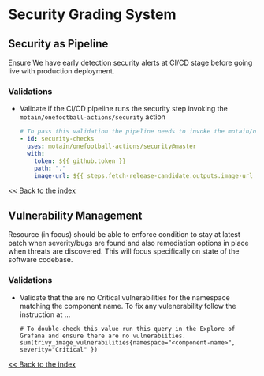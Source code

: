 # Security Grading System

## Security as Pipeline
Ensure We have early detection security alerts at CI/CD stage before going live with production deployment.

### Validations
  - Validate if the CI/CD pipeline runs the security step invoking the `motain/onefootball-actions/security` action
    ```yaml
    # To pass this validation the pipeline needs to invoke the motain/onefootball-actions/security action
    - id: security-checks
      uses: motain/onefootball-actions/security@master
      with:
        token: ${{ github.token }}
        path: "."
        image-url: ${{ steps.fetch-release-candidate.outputs.image-url }}
    ```
[<< Back to the index](./index.md)

## Vulnerability Management

Resource (in focus) should be able to enforce condition to stay at latest patch when severity/bugs are found and also remediation options in place when threats are discovered. This will focus specifically on state of the software codebase.

### Validations
- Validate that the are no Critical vulnerabilities for the namespace matching the component name.
To fix any vulenerability follow the instruction at ... <We need to validate where to find these information>
  ```promql
  # To double-check this value run this query in the Explore of Grafana and ensure there are no vulnerabiities.
  sum(trivy_image_vulnerabilities{namespace="<component-name>", severity="Critical" })
  ```

[<< Back to the index](./index.md)

